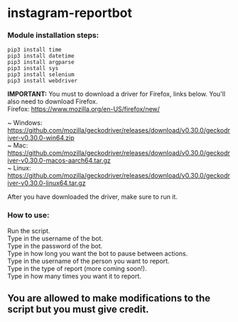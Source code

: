 # instagram-reportbot

### Module installation steps:
```
pip3 install time
pip3 install datetime
pip3 install argparse
pip3 install sys
pip3 install selenium
pip3 install webdriver
```
**IMPORTANT:** You must to download a driver for Firefox, links below.
You'll also need to download Firefox.</br>
Firefox: https://www.mozilla.org/en-US/firefox/new/

~ Windows: https://github.com/mozilla/geckodriver/releases/download/v0.30.0/geckodriver-v0.30.0-win64.zip </br>
~ Mac: https://github.com/mozilla/geckodriver/releases/download/v0.30.0/geckodriver-v0.30.0-macos-aarch64.tar.gz </br>
~ Linux: https://github.com/mozilla/geckodriver/releases/download/v0.30.0/geckodriver-v0.30.0-linux64.tar.gz </br>

After you have downloaded the driver, make sure to run it.

### How to use:

Run the script. </br>
Type in the username of the bot. </br>
Type in the password of the bot. </br>
Type in how long you want the bot to pause between actions. </br>
Type in the username of the person you want to report. </br>
Type in the type of report (more coming soon!). </br>
Type in how many times you want it to report. </br>

## You are allowed to make modifications to the script but you must give credit.
